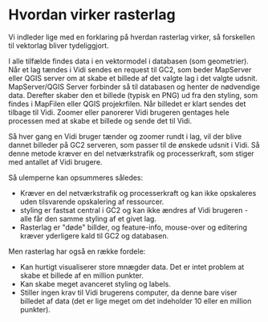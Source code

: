 # Hvordan virker rasterlag
Vi indleder lige med en forklaring på hverdan rasterlag virker, så forskellen til vektorlag bliver tydeliggjort.

I alle tilfælde findes data i en vektormodel i databasen (som geometrier). Når et lag tændes i Vidi sendes en request til GC2, som beder MapServer eller QGIS server om at skabe et billede af det valgte lag i det valgte udsnit.
MapServer/QGIS Server forbinder så til databasen og henter de nødvendige data. Derefter skaber den et billede (typisk en PNG) ud fra den styling, som findes i MapFilen eller QGIS projekrfilen.
Når billedet er klart sendes det tilbage til Vidi. Zoomer eller panorerer Vidi brugeren gentages hele processen med at skabe et billede og sende det til Vidi.

Så hver gang en Vidi bruger tænder og zoomer rundt i lag, vil der blive dannet billeder på GC2 serveren, som passer til de ønskede udsnit i Vidi. Så denne metode kræver en del netværkstrafik og processerkraft, som stiger med antallet af Vidi brugere.

Så ulemperne kan opsummeres således:

* Kræver en del netværkstrafik og processerkraft og kan ikke opskaleres uden tilsvarende opskalering af ressourcer.
* styling er fastsat central i GC2 og kan ikke ændres af Vidi brugeren - alle får den samme styling af et givet lag.
* Rasterlag er "døde" billder, og feature-info, mouse-over og editering kræver yderligere kald til GC2 og databasen.

Men rasterlag har også en række fordele:

* Kan hurtigt visualiserer store mnægder data. Det er intet problem at skabe et billede af en million punkter.
* Kan skabe meget avanceret styling og labels.
* Stiller ingen krav til Vidi brugerens computer, da denne bare viser billedet af data (det er lige meget om det indeholder 10 eller en million punkter).

